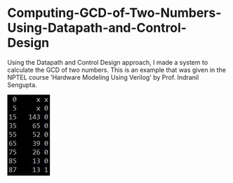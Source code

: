 # Computing-GCD-of-Two-Numbers-Using-Datapath-and-Control-Design
Using the Datapath and Control Design approach, I made a system to calculate the GCD of two numbers.
This is an example that was given in the NPTEL course 'Hardware Modeling Using Verilog' by Prof. Indranil Sengupta.

![](https://github.com/souvicksaha95/Computing-GCD-of-Two-Numbers-Using-Datapath-and-Control-Design/blob/master/Result.JPG)
